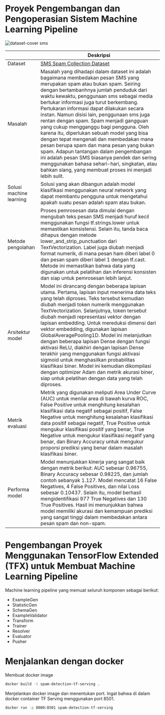 # Proyek Pengembangan dan Pengoperasian Sistem Machine Learning Pipeline

![dataset-cover sms](https://github.com/user-attachments/assets/3b403244-2cc5-49d6-9e0d-5f0006412725)


| | Deskripsi |
| ----------- | ----------- |
| Dataset | [SMS Spam Collection Dataset](https://www.kaggle.com/datasets/uciml/sms-spam-collection-dataset) |
| Masalah | Masalah yang dihadapi dalam dataset ini adalah bagaimana membedakan pesan SMS yang merupakan spam atau bukan spam. Seiring dengan bertambanhnya jumlah penduduk dari waktu kewaktu, penggunaan sms sebagai media bertukar informasi juga turut berkembang. Pertukaran informasi dapat dilakukan secara instan. Namun disisi lain, penggunaan sms juga rentan dengan spam. Spam menjadi gangguan yang cukup mengganggu bagi pengguna. Oleh karena itu, diperlukan sebuah model yang bisa dengan tepat mengenali dan membedakan mana pesan berupa spam dan mana pesan yang bukan spam. Adapun tantangan dalam pengembangan ini adalah pesan SMS biasanya pendek dan sering menggunakan bahasa sehari-hari, singkatan, atau bahkan slang, yang membuat proses ini menjadi lebih sulit. |
| Solusi machine learning | Solusi yang akan dibangun adalah model klasifikasi menggunakan neural network yang dapat membantu pengguna untuk mengetahui apakah suatu pesan adalah spam atau bukan. |
| Metode pengolahan | Proses pemrosesan data dimulai dengan mengubah teks pesan SMS menjadi huruf kecil menggunakan fungsi tf.strings.lower untuk memastikan konsistensi. Selain itu, tanda baca dihapus dengan metode lower_and_strip_punctuation dari TextVectorization. Label juga diubah menjadi format numerik, di mana pesan ham diberi label 0 dan pesan spam diberi label 1 dengan tf.cast. Metode ini memastikan bahwa data yang digunakan untuk pelatihan dan inferensi konsisten dan siap untuk pemrosesan lebih lanjut. |
| Arsitektur model | Model ini dirancang dengan beberapa lapisan utama. Pertama, lapisan input menerima data teks yang telah diproses. Teks tersebut kemudian diubah menjadi token numerik menggunakan TextVectorization. Selanjutnya, token tersebut diubah menjadi representasi vektor dengan lapisan embedding. Untuk mereduksi dimensi dari vektor embedding, digunakan lapisan GlobalAveragePooling1D. Model ini melanjutkan dengan beberapa lapisan Dense dengan fungsi aktivasi ReLU, diakhiri dengan lapisan Dense terakhir yang menggunakan fungsi aktivasi sigmoid untuk menghasilkan probabilitas klasifikasi biner. Model ini kemudian dikompilasi dengan optimizer Adam dan metrik akurasi biner, siap untuk pelatihan dengan data yang telah diproses. |
| Metrik evaluasi | Metrik yang digunakan meliputi Area Under Curve (AUC) untuk menilai area di bawah kurva ROC, False Positive untuk menghitung kesalahan klasifikasi data negatif sebagai positif, False Negative untuk menghitung kesalahan klasifikasi data positif sebagai negatif, True Positive untuk mengukur klasifikasi positif yang benar, True Negative untuk mengukur klasifikasi negatif yang benar, dan Binary Accuracy untuk mengukur proporsi prediksi yang benar dalam masalah klasifikasi biner. |
| Performa model | Model menunjukkan kinerja yang sangat baik dengan metrik berikut: AUC sebesar 0.96755, Binary Accuracy sebesar 0.98225, dan jumlah contoh sebanyak 1.127. Model mencatat 16 False Negatives, 4 False Positives, dan nilai Loss sebesar 0.10437. Selain itu, model berhasil mengidentifikasi 977 True Negatives dan 130 True Positives. Hasil ini menunjukkan bahwa model memiliki akurasi dan kemampuan prediksi yang sangat tinggi dalam membedakan antara pesan spam dan non-spam. |

# Pengembangan Proyek Menggunakan TensorFlow Extended (TFX) untuk Membuat Machine Learning Pipeline
Machine learning pipeline yang memuat seluruh komponen sebagai berikut:
- ExampleGen
- StatisticGen
- SchemaGen
- ExampleValidator
- Transform
- Trainer
- Resolver
- Evaluator
- Pusher

# Menjalankan dengan docker

Membuat docker image 

```bash
docker build -t spam-detection-tf-serving .
```

Menjelankan docker image dan menentukan port. Ingat bahwa di dalam docker container TF Serving menggunakan port 8501.

```bash
docker run -p 8080:8501 spam-detection-tf-serving
```
